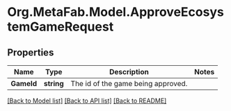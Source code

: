 
# Org.MetaFab.Model.ApproveEcosystemGameRequest

## Properties

Name | Type | Description | Notes
------------ | ------------- | ------------- | -------------
**GameId** | **string** | The id of the game being approved. | 

[[Back to Model list]](../README.md#documentation-for-models)
[[Back to API list]](../README.md#documentation-for-api-endpoints)
[[Back to README]](../README.md)


